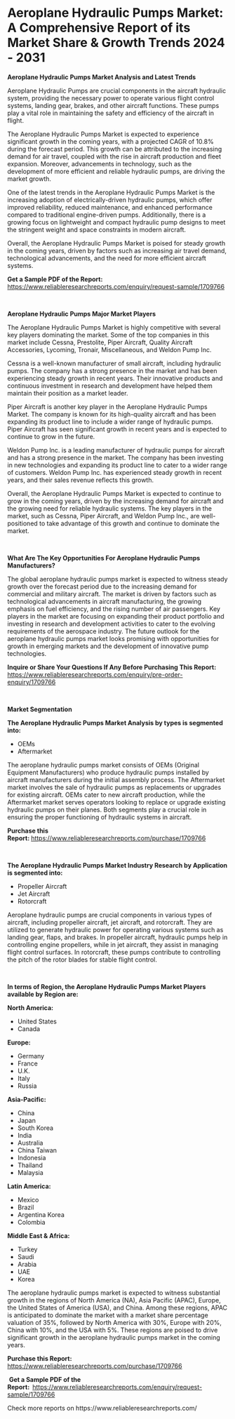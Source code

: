 <p><h1>Aeroplane Hydraulic Pumps Market: A Comprehensive Report of its Market Share & Growth Trends 2024 - 2031</h1></p><p><strong>Aeroplane Hydraulic Pumps Market Analysis and Latest Trends</strong></p>
<p><p>Aeroplane Hydraulic Pumps are crucial components in the aircraft hydraulic system, providing the necessary power to operate various flight control systems, landing gear, brakes, and other aircraft functions. These pumps play a vital role in maintaining the safety and efficiency of the aircraft in flight.</p><p>The Aeroplane Hydraulic Pumps Market is expected to experience significant growth in the coming years, with a projected CAGR of 10.8% during the forecast period. This growth can be attributed to the increasing demand for air travel, coupled with the rise in aircraft production and fleet expansion. Moreover, advancements in technology, such as the development of more efficient and reliable hydraulic pumps, are driving the market growth.</p><p>One of the latest trends in the Aeroplane Hydraulic Pumps Market is the increasing adoption of electrically-driven hydraulic pumps, which offer improved reliability, reduced maintenance, and enhanced performance compared to traditional engine-driven pumps. Additionally, there is a growing focus on lightweight and compact hydraulic pump designs to meet the stringent weight and space constraints in modern aircraft.</p><p>Overall, the Aeroplane Hydraulic Pumps Market is poised for steady growth in the coming years, driven by factors such as increasing air travel demand, technological advancements, and the need for more efficient aircraft systems.</p></p>
<p><strong>Get a Sample PDF of the Report:&nbsp;</strong> <a href="https://www.reliableresearchreports.com/enquiry/request-sample/1709766">https://www.reliableresearchreports.com/enquiry/request-sample/1709766</a></p>
<p>&nbsp;</p>
<p><strong>Aeroplane Hydraulic Pumps Major Market Players</strong></p>
<p><p>The Aeroplane Hydraulic Pumps Market is highly competitive with several key players dominating the market. Some of the top companies in this market include Cessna, Prestolite, Piper Aircraft, Quality Aircraft Accessories, Lycoming, Tronair, Miscellaneous, and Weldon Pump Inc.</p><p>Cessna is a well-known manufacturer of small aircraft, including hydraulic pumps. The company has a strong presence in the market and has been experiencing steady growth in recent years. Their innovative products and continuous investment in research and development have helped them maintain their position as a market leader.</p><p>Piper Aircraft is another key player in the Aeroplane Hydraulic Pumps Market. The company is known for its high-quality aircraft and has been expanding its product line to include a wider range of hydraulic pumps. Piper Aircraft has seen significant growth in recent years and is expected to continue to grow in the future.</p><p>Weldon Pump Inc. is a leading manufacturer of hydraulic pumps for aircraft and has a strong presence in the market. The company has been investing in new technologies and expanding its product line to cater to a wider range of customers. Weldon Pump Inc. has experienced steady growth in recent years, and their sales revenue reflects this growth.</p><p>Overall, the Aeroplane Hydraulic Pumps Market is expected to continue to grow in the coming years, driven by the increasing demand for aircraft and the growing need for reliable hydraulic systems. The key players in the market, such as Cessna, Piper Aircraft, and Weldon Pump Inc., are well-positioned to take advantage of this growth and continue to dominate the market.</p></p>
<p>&nbsp;</p>
<p><strong>What Are The Key Opportunities For Aeroplane Hydraulic Pumps Manufacturers?</strong></p>
<p><p>The global aeroplane hydraulic pumps market is expected to witness steady growth over the forecast period due to the increasing demand for commercial and military aircraft. The market is driven by factors such as technological advancements in aircraft manufacturing, the growing emphasis on fuel efficiency, and the rising number of air passengers. Key players in the market are focusing on expanding their product portfolio and investing in research and development activities to cater to the evolving requirements of the aerospace industry. The future outlook for the aeroplane hydraulic pumps market looks promising with opportunities for growth in emerging markets and the development of innovative pump technologies.</p></p>
<p><strong>Inquire or Share Your Questions If Any Before Purchasing This Report:</strong> <a href="https://www.reliableresearchreports.com/enquiry/pre-order-enquiry/1709766">https://www.reliableresearchreports.com/enquiry/pre-order-enquiry/1709766</a></p>
<p>&nbsp;</p>
<p><strong>Market Segmentation</strong></p>
<p><strong>The Aeroplane Hydraulic Pumps Market Analysis by types is segmented into:</strong></p>
<p><ul><li>OEMs</li><li>Aftermarket</li></ul></p>
<p><p>The aeroplane hydraulic pumps market consists of OEMs (Original Equipment Manufacturers) who produce hydraulic pumps installed by aircraft manufacturers during the initial assembly process. The Aftermarket market involves the sale of hydraulic pumps as replacements or upgrades for existing aircraft. OEMs cater to new aircraft production, while the Aftermarket market serves operators looking to replace or upgrade existing hydraulic pumps on their planes. Both segments play a crucial role in ensuring the proper functioning of hydraulic systems in aircraft.</p></p>
<p><strong>Purchase this Report:&nbsp;</strong><a href="https://www.reliableresearchreports.com/purchase/1709766">https://www.reliableresearchreports.com/purchase/1709766</a></p>
<p>&nbsp;</p>
<p><strong>The Aeroplane Hydraulic Pumps Market Industry Research by Application is segmented into:</strong></p>
<p><ul><li>Propeller Aircraft</li><li>Jet Aircraft</li><li>Rotorcraft</li></ul></p>
<p><p>Aeroplane hydraulic pumps are crucial components in various types of aircraft, including propeller aircraft, jet aircraft, and rotorcraft. They are utilized to generate hydraulic power for operating various systems such as landing gear, flaps, and brakes. In propeller aircraft, hydraulic pumps help in controlling engine propellers, while in jet aircraft, they assist in managing flight control surfaces. In rotorcraft, these pumps contribute to controlling the pitch of the rotor blades for stable flight control.</p></p>
<p>&nbsp;</p>
<p><strong>In terms of Region, the Aeroplane Hydraulic Pumps Market Players available by Region are:</strong></p>
<p>
    <p> <strong> North America: </strong>
        <ul>
            <li>United States</li>
            <li>Canada</li>
        </ul>
        </p> 
    <p> <strong> Europe: </strong>
        <ul>
            <li>Germany</li>
            <li>France</li>
            <li>U.K.</li>
            <li>Italy</li>
            <li>Russia</li>
        </ul>
        </p> 
    <p> <strong> Asia-Pacific: </strong>
        <ul>
            <li>China</li>
            <li>Japan</li>
            <li>South Korea</li>
            <li>India</li>
            <li>Australia</li>
            <li>China Taiwan</li>
            <li>Indonesia</li>
            <li>Thailand</li>
            <li>Malaysia</li>
        </ul>
        </p> 
    <p> <strong> Latin America: </strong>
        <ul>
            <li>Mexico</li>
            <li>Brazil</li>
            <li>Argentina Korea</li>
            <li>Colombia</li>
        </ul>
        </p> 
    <p> <strong> Middle East & Africa: </strong>
        <ul>
            <li>Turkey</li>
            <li>Saudi</li>
            <li>Arabia</li>
            <li>UAE</li>
            <li>Korea</li>
        </ul>
    </p>
    </p>
<p><p>The aeroplane hydraulic pumps market is expected to witness substantial growth in the regions of North America (NA), Asia Pacific (APAC), Europe, the United States of America (USA), and China. Among these regions, APAC is anticipated to dominate the market with a market share percentage valuation of 35%, followed by North America with 30%, Europe with 20%, China with 10%, and the USA with 5%. These regions are poised to drive significant growth in the aeroplane hydraulic pumps market in the coming years.</p></p>
<p><strong>Purchase this Report: </strong><a href="https://www.reliableresearchreports.com/purchase/1709766">https://www.reliableresearchreports.com/purchase/1709766</a></p>
<p>&nbsp;<strong>Get a Sample PDF of the Report:&nbsp;&nbsp;</strong><a href="https://www.reliableresearchreports.com/enquiry/request-sample/1709766">https://www.reliableresearchreports.com/enquiry/request-sample/1709766</a></p>
<p><strong></strong></p>
<p>Check more reports on https://www.reliableresearchreports.com/</p>